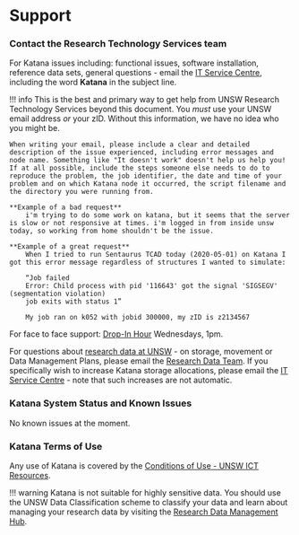 # Support

### **Contact the Research Technology Services team**

For Katana issues including: functional issues, software installation, reference data sets, general questions - 
email the [IT Service Centre](mailto:ITServiceCentre@unsw.edu.au), including the word **Katana** in the subject line.

!!! info
    This is the best and primary way to get help from UNSW Research Technology Services beyond this document. You *must* use your UNSW email address *or* your zID. Without this information, we have no idea who you might be.

    When writing your email, please include a clear and detailed description of the issue experienced, including error messages and node name. Something like "It doesn't work" doesn't help us help you! If at all possible, include the steps someone else needs to do to reproduce the problem, the job identifier, the date and time of your problem and on which Katana node it occurred, the script filename and the directory you were running from.

    **Example of a bad request**
        i'm trying to do some work on katana, but it seems that the server is slow or not responsive at times. i'm logged in from inside unsw today, so working from home shouldn't be the issue.
        
    **Example of a great request**
        When I tried to run Sentaurus TCAD today (2020-05-01) on Katana I got this error message regardless of structures I wanted to simulate:
            
        “Job failed
        Error: Child process with pid '116643' got the signal 'SIGSEGV' (segmentation violation)
        job exits with status 1”
        
        My job ran on k052 with jobid 300000, my zID is z2134567

For face to face support: [Drop-In Hour](https://research.unsw.edu.au/restech-drop-hour-formerly-hacky-hour) Wednesdays, 1pm.

For questions about [research data at UNSW](https://research.unsw.edu.au/research-data-management-unsw>) - on storage, movement or Data Management Plans, please email the [Research Data Team](mailto:rdm@unsw.edu.au>). If you specifically wish to increase Katana storage allocations, please email the [IT Service Centre](mailto:itservicecentre@unsw.edu.au) - note that such increases are not automatic.

### **Katana System Status and Known Issues**

No known issues at the moment.

### **Katana Terms of Use**

Any use of Katana is covered by the [Conditions of Use - UNSW ICT Resources](https://www.it.unsw.edu.au/students/policies/agree_to_rules.html). 

!!! warning
    Katana is not suitable for highly sensitive data. You should use the UNSW Data Classification scheme to classify your data and learn about managing your research data by visiting the [Research Data Management Hub](https://research.unsw.edu.au/research-data-management-hub).
